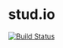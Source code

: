 stud.io
=======
[![Build Status](https://travis-ci.org/gmasmejean/stud.io.svg?branch=master)](https://travis-ci.org/gmasmejean/stud.io)
